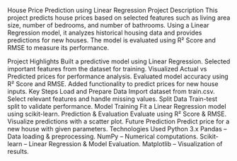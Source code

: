 House Price Prediction using Linear Regression
Project Description
This project predicts house prices based on selected features such as living area size, number of bedrooms, and number of bathrooms. Using a Linear Regression model, it analyzes historical housing data and provides predictions for new houses. The model is evaluated using R² Score and RMSE to measure its performance.

Project Highlights
Built a predictive model using Linear Regression.
Selected important features from the dataset for training.
Visualized Actual vs Predicted prices for performance analysis.
Evaluated model accuracy using R² Score and RMSE.
Added functionality to predict prices for new house inputs.
Key Steps
Load and Prepare Data
Import dataset from train.csv.
Select relevant features and handle missing values.
Split Data
Train-test split to validate performance.
Model Training
Fit a Linear Regression model using scikit-learn.
Prediction & Evaluation
Evaluate using R² Score & RMSE.
Visualize predictions with a scatter plot.
Future Prediction
Predict price for a new house with given parameters.
Technologies Used
Python 3.x
Pandas – Data loading & preprocessing.
NumPy – Numerical computations.
Scikit-learn – Linear Regression & Model Evaluation.
Matplotlib – Visualization of results.
